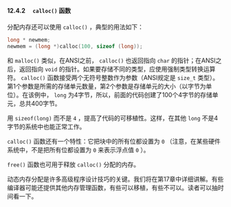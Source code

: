 #### 12.4.2　 `calloc()` 函数

分配内存还可以使用 `calloc()` ，典型的用法如下：

```c
long * newmem;
newmem = (long *)calloc(100, sizeof (long));
```

和 `malloc()` 类似，在ANSI之前， `calloc()` 也返回指向 `char` 的指针；在ANSI之后，返回指向 `void` 的指针。如果要存储不同的类型，应使用强制类型转换运算符。 `calloc()` 函数接受两个无符号整数作为参数（ANSI规定是 `size_t` 类型）。第1个参数是所需的存储单元数量，第2个参数是存储单元的大小（以字节为单位）。在该例中， `long` 为4字节，所以，前面的代码创建了100个4字节的存储单元，总共400字节。

用 `sizeof(long)` 而不是 `4` ，提高了代码的可移植性。这样，在其他 `long` 不是4字节的系统中也能正常工作。

`calloc()` 函数还有一个特性：它把块中的所有位都设置为 `0` （注意，在某些硬件系统中，不是把所有位都设置为 `0` 来表示浮点值 `0` ）。

`free()` 函数也可用于释放 `calloc()` 分配的内存。

动态内存分配是许多高级程序设计技巧的关键。我们将在第17章中详细讲解。有些编译器可能还提供其他内存管理函数，有些可以移植，有些不可以。读者可以抽时间看一下。

